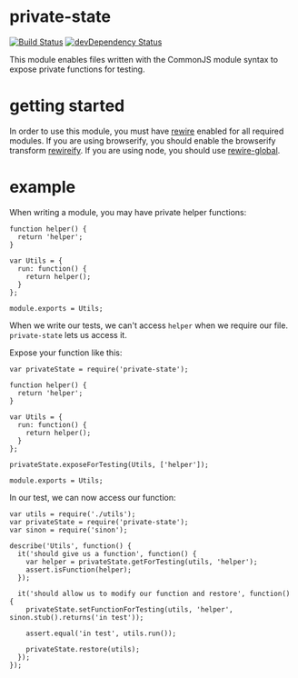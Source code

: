 # private-state
[![Build Status](https://travis-ci.org/wealthfront/private-state.svg?branch=master)](https://travis-ci.org/wealthfront/private-state)
[![devDependency Status](https://david-dm.org/wealthfront/private-state/dev-status.svg)](https://david-dm.org/wealthfront/private-state#info=devDependencies)

This module enables files written with the CommonJS module syntax to expose private functions for testing.

# getting started

In order to use this module, you must have [rewire](https://github.com/jhnns/rewire) enabled for all required modules. If you are using browserify, you should enable the browserify transform [rewireify](https://github.com/i-like-robots/rewireify). If you are using node, you should use [rewire-global](https://github.com/TheSavior/rewire-global).

# example
When writing a module, you may have private helper functions:

```
function helper() {
  return 'helper';
}

var Utils = {
  run: function() {
    return helper();
  }
};

module.exports = Utils;
```

When we write our tests, we can't access `helper` when we require our file. `private-state` lets us access it.

Expose your function like this:
```
var privateState = require('private-state');

function helper() {
  return 'helper';
}

var Utils = {
  run: function() {
    return helper();
  }
};

privateState.exposeForTesting(Utils, ['helper']);

module.exports = Utils;
```

In our test, we can now access our function:

```
var utils = require('./utils');
var privateState = require('private-state');
var sinon = require('sinon');

describe('Utils', function() {
  it('should give us a function', function() {
    var helper = privateState.getForTesting(utils, 'helper');
    assert.isFunction(helper);
  });

  it('should allow us to modify our function and restore', function() {
    privateState.setFunctionForTesting(utils, 'helper', sinon.stub().returns('in test'));

    assert.equal('in test', utils.run());

    privateState.restore(utils);
  });
});
```

